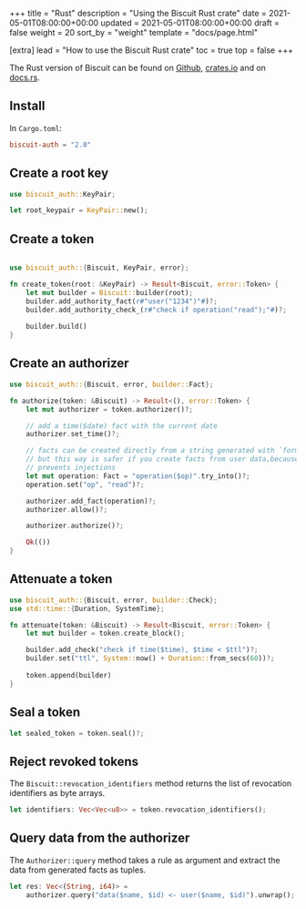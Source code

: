 +++
title = "Rust"
description = "Using the Biscuit Rust crate"
date = 2021-05-01T08:00:00+00:00
updated = 2021-05-01T08:00:00+00:00
draft = false
weight = 20
sort_by = "weight"
template = "docs/page.html"

[extra]
lead = "How to use the Biscuit Rust crate"
toc = true
top = false
+++

The Rust version of Biscuit can be found on [Github](https://github.com/biscuit-auth/biscuit-rust),
[crates.io](https://crates.io/crates/biscuit-auth) and on [docs.rs](https://docs.rs/biscuit-auth).

## Install

In `Cargo.toml`:

```toml
biscuit-auth = "2.0"
```

## Create a root key

```rust
use biscuit_auth::KeyPair;

let root_keypair = KeyPair::new();
```

## Create a token

```rust

use biscuit_auth::{Biscuit, KeyPair, error};

fn create_token(root: &KeyPair) -> Result<Biscuit, error::Token> {
    let mut builder = Biscuit::builder(root);
    builder.add_authority_fact(r#"user("1234")"#)?;
    builder.add_authority_check_(r#"check if operation("read");"#)?;
    
    builder.build()
}
```

## Create an authorizer

```rust
use biscuit_auth::{Biscuit, error, builder::Fact};

fn authorize(token: &Biscuit) -> Result<(), error::Token> {
    let mut authorizer = token.authorizer()?;

    // add a time($date) fact with the current date
    authorizer.set_time()?;

    // facts can be created directly from a string generated with `format!()`
    // but this way is safer if you create facts from user data,because it
    // prevents injections
    let mut operation: Fact = "operation($op)".try_into()?;
    operation.set("op", "read")?;

    authorizer.add_fact(operation)?;
    authorizer.allow()?;

    authorizer.authorize()?;

    Ok(())
}
```

## Attenuate a token

```rust
use biscuit_auth::{Biscuit, error, builder::Check};
use std::time::{Duration, SystemTime};

fn attenuate(token: &Biscuit) -> Result<Biscuit, error::Token> {
    let mut builder = token.create_block();

    builder.add_check("check if time($time), $time < $ttl")?;
    builder.set("ttl", System::now() + Duration::from_secs(60))?;
    
    token.append(builder)
}
```

## Seal a token

```rust
let sealed_token = token.seal()?;
```

## Reject revoked tokens

The `Biscuit::revocation_identifiers` method returns the list of revocation identifiers as byte arrays.

```rust
let identifiers: Vec<Vec<u8>> = token.revocation_identifiers();
```

## Query data from the authorizer

The `Authorizer::query` method takes a rule as argument and extract the data from generated facts as tuples.

```rust
let res: Vec<(String, i64)> =
    authorizer.query("data($name, $id) <- user($name, $id)").unwrap();
```